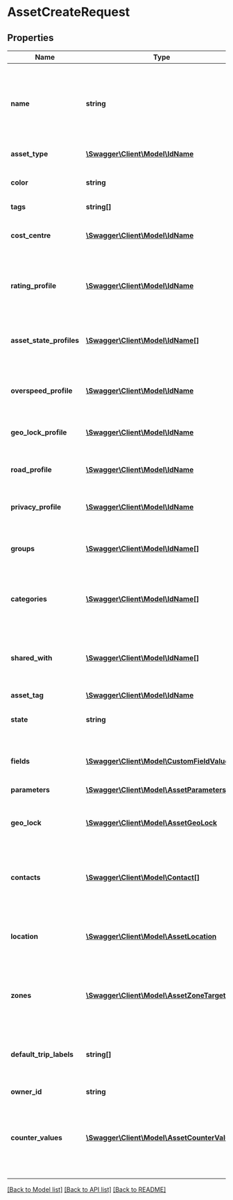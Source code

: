 # AssetCreateRequest

## Properties
Name | Type | Description | Notes
------------ | ------------- | ------------- | -------------
**name** | **string** | A client unique name for this asset. This can be any value that is relevant for the client. | 
**asset_type** | [**\Swagger\Client\Model\IdName**](IdName.md) | The type of asset | 
**color** | **string** | The color of the icon for this asset | [optional] 
**tags** | **string[]** |  | [optional] 
**cost_centre** | [**\Swagger\Client\Model\IdName**](IdName.md) | The cost centre to which this asset belongs | 
**rating_profile** | [**\Swagger\Client\Model\IdName**](IdName.md) | The trip rating profile to use for this assets trip rating | [optional] 
**asset_state_profiles** | [**\Swagger\Client\Model\IdName[]**](IdName.md) | One or more asset state profiles to use for this asset | [optional] 
**overspeed_profile** | [**\Swagger\Client\Model\IdName**](IdName.md) | The overspeed profile to use for this asset | [optional] 
**geo_lock_profile** | [**\Swagger\Client\Model\IdName**](IdName.md) | The geo lock profile to use for this asset | [optional] 
**road_profile** | [**\Swagger\Client\Model\IdName**](IdName.md) | The road profile to use for this asset | [optional] 
**privacy_profile** | [**\Swagger\Client\Model\IdName**](IdName.md) | The privacy profile to use for this asset | [optional] 
**groups** | [**\Swagger\Client\Model\IdName[]**](IdName.md) | One of more asset groups that this asset belongs to | 
**categories** | [**\Swagger\Client\Model\IdName[]**](IdName.md) | Up to 5 different categories that this asset belongs to | [optional] 
**shared_with** | [**\Swagger\Client\Model\IdName[]**](IdName.md) | One or more clients to which this asset has been shared. | [optional] 
**asset_tag** | [**\Swagger\Client\Model\IdName**](IdName.md) |  | [optional] 
**state** | **string** | The current state of the asset object | [optional] 
**fields** | [**\Swagger\Client\Model\CustomFieldValues**](CustomFieldValues.md) | A number of custom field values for this asset. | [optional] 
**parameters** | [**\Swagger\Client\Model\AssetParameters**](AssetParameters.md) |  | [optional] 
**geo_lock** | [**\Swagger\Client\Model\AssetGeoLock**](AssetGeoLock.md) | Details about an active geo-lock on this asset (if any) | [optional] 
**contacts** | [**\Swagger\Client\Model\Contact[]**](Contact.md) | One or more contacts that are relevant to this asset | [optional] 
**location** | [**\Swagger\Client\Model\AssetLocation**](AssetLocation.md) | For static assets this field can be set with the known location of the asset | [optional] 
**zones** | [**\Swagger\Client\Model\AssetZoneTarget[]**](AssetZoneTarget.md) | A list of zones and routes that are relevant to this asset | [optional] 
**default_trip_labels** | **string[]** | A list of labels that will be applied to trips from this asset by default. | [optional] 
**owner_id** | **string** |  | 
**counter_values** | [**\Swagger\Client\Model\AssetCounterValues**](AssetCounterValues.md) | Populate this field to supply new odometer and/or engine hours values for the asset. | [optional] 

[[Back to Model list]](../README.md#documentation-for-models) [[Back to API list]](../README.md#documentation-for-api-endpoints) [[Back to README]](../README.md)


